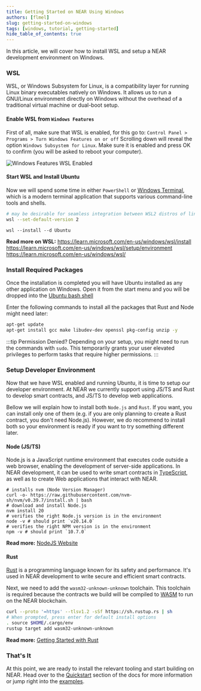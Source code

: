 ```yaml
---
title: Getting Started on NEAR Using Windows
authors: [flmel]
slug: getting-started-on-windows
tags: [windows, tutorial, getting-started]
hide_table_of_contents: true
---
```

In this article, we will cover how to install WSL and setup a NEAR development environment on Windows.

<!-- truncate -->

### WSL

WSL, or Windows Subsystem for Linux, is a compatibility layer for running Linux binary executables natively on Windows. It allows us to run a GNU/Linux environment directly on Windows without the overhead of a traditional virtual machine or dual-boot setup.

#### Enable WSL from `Windows Features`
First of all, make sure that WSL is enabled, for this go to:
`Control Panel > Programs > Turn Windows Features on or off`
Scrolling down will reveal the option `Windows Subsystem for Linux`. Make sure it is enabled and press OK to confirm (you will be asked to reboot your computer).

![Windows Features WSL Enabled](/docs/blog/windows-features-wsl-enabled.jpg)

#### Start WSL and Install Ubuntu

Now we will spend some time in either `PowerShell` or [Windows Terminal](https://apps.microsoft.com/detail/9n0dx20hk701), which is a modern terminal application that supports various command-line tools and shells.

```bash
# may be desirable for seamless integration between WSL2 distros of linux and docker with WSL backend 
wsl --set-default-version 2
```

```
wsl --install --d Ubuntu
```

**Read more on WSL:**
https://learn.microsoft.com/en-us/windows/wsl/install
https://learn.microsoft.com/en-us/windows/wsl/setup/environment
https://learn.microsoft.com/en-us/windows/wsl/

### Install Required Packages
Once the installation is completed you will have Ubuntu installed as any other application on Windows. Open it from the start menu and you will be dropped into the [Ubuntu bash shell](https://ubuntu.com/tutorials/command-line-for-beginners#1-overview)

Enter the following commands to install all the packages that Rust and Node might need later:

```bash
apt-get update
apt-get install gcc make libudev-dev openssl pkg-config unzip -y
```

:::tip Permission Denied?
Depending on your setup, you might need to run the commands with `sudo`. This temporarily grants your user elevated privileges to perform tasks that require higher permissions.
:::

### Setup Developer Environment

Now that we have WSL enabled and running Ubuntu, it is time to setup our developer environment. At NEAR we currently support using JS/TS and Rust to develop smart contracts, and JS/TS to develop web applications.

Bellow we will explain how to install both `Node.js` and `Rust`. If you want, you can install only one of them (e.g. if you are only planning to create a Rust contract, you don't need Node.js). However, we do recommend to install both so your environment is ready if you want to try something different later.

#### Node (JS/TS)

Node.js is a JavaScript runtime environment that executes code outside a web browser, enabling the development of server-side applications. In NEAR development, it can be used to write smart contracts in [TypeScript](https://www.typescriptlang.org/), as well as to create Web applications that interact with NEAR.

```
# installs nvm (Node Version Manager)
curl -o- https://raw.githubusercontent.com/nvm-sh/nvm/v0.39.7/install.sh | bash
# download and install Node.js
nvm install 20
# verifies the right Node.js version is in the environment
node -v # should print `v20.14.0`
# verifies the right NPM version is in the environment
npm -v # should print `10.7.0`
```

**Read more:**
[NodeJS Website](https://nodejs.org/)

#### Rust

[Rust](https://www.rust-lang.org/) is a programming language known for its safety and performance. It's used in NEAR development to write secure and efficient smart contracts.

Next, we need to add the `wasm32-unknown-unknown` toolchain. This toolchain is required because the contracts we build will be compiled to [WASM](https://webassembly.org/) to run on the NEAR blockchain.

```bash
curl --proto '=https' --tlsv1.2 -sSf https://sh.rustup.rs | sh
# When prompted, press enter for default install options
. source $HOME/.cargo/env
rustup target add wasm32-unknown-unknown
```

**Read more:**
[Getting Started with Rust](https://www.rust-lang.org/learn/get-started)

### That's It

At this point, we are ready to install the relevant tooling and start building on NEAR. Head over to the [Quickstart](http://docs.near.org/build/smart-contracts/quickstart) section of the docs for more information or jump right into the [examples](https://github.com/near-examples).
